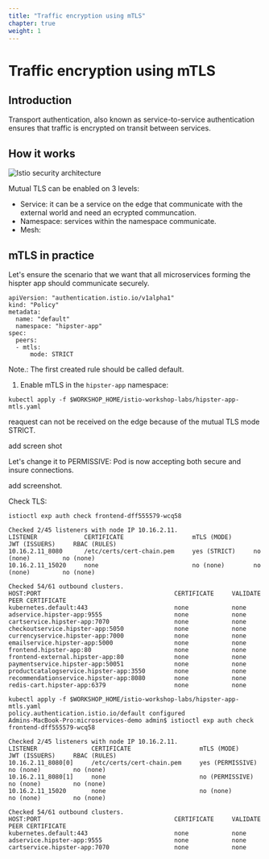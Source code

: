 ```yaml
---
title: "Traffic encryption using mTLS"
chapter: true
weight: 1
---
```

# Traffic encryption using mTLS

## Introduction
Transport authentication, also known as service-to-service authentication ensures that traffic is encrypted on transit between services.







## How it works

![Istio security architecture](/images/istio-security-architecture.svg)


Mutual TLS can be enabled on 3 levels:

- Service: it can be a service on the edge that communicate with the external world and need an ecrypted communcation.
- Namespace: services within the namespace communicate.
- Mesh:


## mTLS in practice

Let's ensure the scenario that we want that all  microservices forming the hispter app should communicate securely.

```
apiVersion: "authentication.istio.io/v1alpha1"
kind: "Policy"
metadata:
  name: "default"
  namespace: "hipster-app"
spec:
  peers:
  - mtls:
      mode: STRICT
```


Note.: The first created rule should be called default.

1.  Enable mTLS in the `hipster-app` namespace:

```
kubectl apply -f $WORKSHOP_HOME/istio-workshop-labs/hipster-app-mtls.yaml
```

reaquest can not be received on the edge because of the mutual TLS mode STRICT.

add screen shot


Let's change it to PERMISSIVE: Pod is now accepting both secure and insure connections.


add screenshot.



Check TLS:

```
istioctl exp auth check frontend-dff555579-wcq58
```


```shell
Checked 2/45 listeners with node IP 10.16.2.11.
LISTENER             CERTIFICATE                   mTLS (MODE)      JWT (ISSUERS)     RBAC (RULES)
10.16.2.11_8080      /etc/certs/cert-chain.pem     yes (STRICT)     no (none)         no (none)
10.16.2.11_15020     none                          no (none)        no (none)         no (none)

Checked 54/61 outbound clusters.
HOST:PORT                                     CERTIFICATE     VALIDATE PEER CERTIFICATE
kubernetes.default:443                        none            none
adservice.hipster-app:9555                    none            none
cartservice.hipster-app:7070                  none            none
checkoutservice.hipster-app:5050              none            none
currencyservice.hipster-app:7000              none            none
emailservice.hipster-app:5000                 none            none
frontend.hipster-app:80                       none            none
frontend-external.hipster-app:80              none            none
paymentservice.hipster-app:50051              none            none
productcatalogservice.hipster-app:3550        none            none
recommendationservice.hipster-app:8080        none            none
redis-cart.hipster-app:6379                   none            none
```


```
kubectl apply -f $WORKSHOP_HOME/istio-workshop-labs/hipster-app-mtls.yaml
policy.authentication.istio.io/default configured
Admins-MacBook-Pro:microservices-demo admin$ istioctl exp auth check frontend-dff555579-wcq58

Checked 2/45 listeners with node IP 10.16.2.11.
LISTENER               CERTIFICATE                   mTLS (MODE)          JWT (ISSUERS)     RBAC (RULES)
10.16.2.11_8080[0]     /etc/certs/cert-chain.pem     yes (PERMISSIVE)     no (none)         no (none)
10.16.2.11_8080[1]     none                          no (PERMISSIVE)      no (none)         no (none)
10.16.2.11_15020       none                          no (none)            no (none)         no (none)

Checked 54/61 outbound clusters.
HOST:PORT                                     CERTIFICATE     VALIDATE PEER CERTIFICATE
kubernetes.default:443                        none            none
adservice.hipster-app:9555                    none            none
cartservice.hipster-app:7070                  none            none

```
